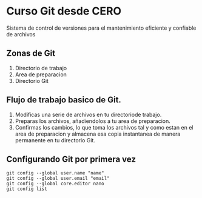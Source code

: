 # Curso Git desde CERO

Sistema de control de versiones para el mantenimiento eficiente y confiable de archivos

## Zonas de Git
1. Directorio de trabajo
2. Area de preparacion
3. Directorio Git


## Flujo de trabajo basico de Git.
1. Modificas una serie de archivos en tu directoriode trabajo.
2. Preparas los archivos, añadiendolos a tu area de preparacion.
3. Confirmas los cambios, lo que toma los archivos tal y como estan en el area de preparacion y almacena esa copia instantanea de manera permanente en tu directorio Git.

## Configurando Git por primera vez
```
git config --global user.name "name"
git config --global user.email "email"
git config --global core.editor nano
git config list
```
